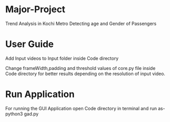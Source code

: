 # Major-Project

Trend Analysis in Kochi Metro
Detecting age and Gender of Passengers

# User Guide

Add Input videos to Input folder inside Code directory

Change frameWidth,padding and threshold values of core.py file inside Code directory for better results depending on the resolution of input video.

# Run Application

For running the GUI Application open Code directory in terminal and run as- 
python3 gad.py



